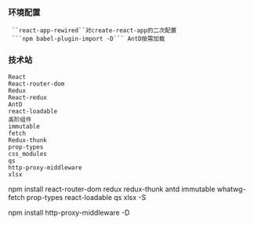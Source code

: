### 环境配置
     ``react-app-rewired``对create-react-app的二次配置
     ```npm babel-plugin-import -D``` AntD按需加载

### 技术站
    React
    React-router-dom
    Redux
    React-redux
    AntD
    react-loadable
    高阶组件
    immutable
    fetch
    Redux-thunk
    prop-types
    css_modules
    qs
    http-proxy-middleware 
    xlsx

npm install react-router-dom redux redux-thunk antd immutable whatwg-fetch prop-types react-loadable qs xlsx -S

npm install http-proxy-middleware -D